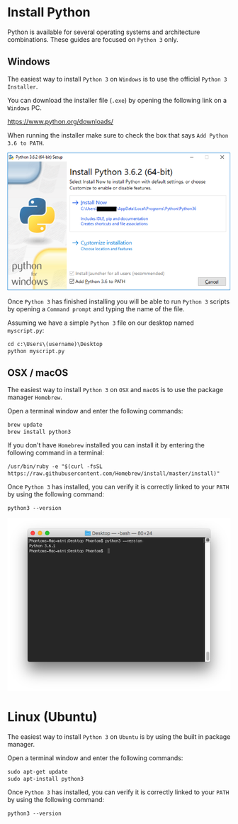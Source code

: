 # Install Python

Python is available for several operating systems and architecture combinations. These guides are focused on `Python 3` only.

## Windows

The easiest way to install `Python 3` on `Windows` is to use the official `Python 3 Installer`.

You can download the installer file (`.exe`) by opening the following link on a `Windows` PC.

https://www.python.org/downloads/

When running the installer make sure to check the box that says `Add Python 3.6 to PATH`.

![Windows](./images/1.png)

Once `Python 3` has finished installing you will be able to run `Python 3` scripts by opening a `Command prompt` and typing the name of the file.

Assuming we have a simple `Python 3` file on our desktop named `myscript.py`:

```
cd c:\Users\(username)\Desktop
python myscript.py
```

## OSX / macOS

The easiest way to install `Python 3` on `OSX` and `macOS` is to use the package manager `Homebrew`.



Open a terminal window and enter the following commands:

```
brew update
brew install python3
```

If you don't have `Homebrew` installed you can install it by entering the following command in a terminal:

```
/usr/bin/ruby -e "$(curl -fsSL https://raw.githubusercontent.com/Homebrew/install/master/install)"
```

Once `Python 3` has installed, you can verify it is correctly linked to your `PATH` by using the following command:

```
python3 --version
```

![macOS](./images/2.png)

# Linux (Ubuntu)

The easiest way to install `Python 3` on `Ubuntu` is by using the built in package manager.

Open a terminal window and enter the following commands:

```
sudo apt-get update
sudo apt-install python3
```

Once `Python 3` has installed, you can verify it is correctly linked to your `PATH` by using the following command:

```
python3 --version
```